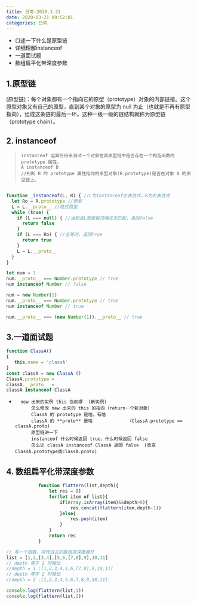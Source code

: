 ```yaml
---
title: 日常-2020.3.21
date: 2020-03-21 09:52:01
categories: 日常
---
```


* 口述一下什么是原型链
* 详细理解instanceof
* 一道面试题
* 数组扁平化带深度参数

<!--more-->

## 1.原型链

[原型链]：每个对象都有一个指向它的原型（prototype）对象的内部链接。这个原型对象又有自己的原型，直到某个对象的原型为 null 为止（也就是不再有原型指向），组成这条链的最后一环。这种一级一级的链结构就称为原型链（prototype chain）。

 ## 2. instanceof

> ```
> instanceof 运算符用来测试一个对象在其原型链中是否存在一个构造函数的 prototype 属性。
> A instanceof B
> //判断 B 的 prototype 属性指向的原型对象(B.prototype)是否在对象 A 的原型链上。
> ```

```js

function _instanceof(L, R) { //L为instanceof左表达式，R为右表达式
  let Ro = R.prototype //原型
  L = L.__proto__ //隐式原型
  while (true) {
    if (L === null) { //当到达L原型链顶端还未匹配，返回false
      return false
    }
    if (L === Ro) { //全等时，返回true
      return true
    }
    L = L.__proto__
  }
}

let num = 1
num.__proto__ === Number.prototype // true
num instanceof Number // false

num = new Number(1)
num.__proto__ === Number.prototype // true
num instanceof Number // true

num.__proto__ === (new Number(1)).__proto__ // true
```

 ## 3.一道面试题

 ```js
function ClassA()
{
    this.name = 'classA'
}
const classA = new ClassA ()
ClassA.prototype =
classA.__proto__ =
classA instanceof ClassA
 ```

-  		new 出来的实例 this 指向哪 	(新实例)
	  		怎么修改 new 出来的 this 的指向（return一个新对象） 		
	  		ClassA 的 prototype 是啥，有啥    
	  		classA 的 **proto** 是啥 	          （ClassA.prototype == classA.proto)
	  		原型链讲一下 	
	  		instanceof 什么时候返回 true，什么时候返回 false 	
	  		怎么让 classA instanceof ClassA 返回 false  (改变ClassA.prototype或classA.proto)

 ## 4. 数组扁平化带深度参数

```js
			function flattern(list,depth){
                let res = []
                for(let item of list){
                    if(Array.isArray(item)&&depth>0){
                        res.concat(flattern(item,depth-1))
                    }else{
                        res.push(item)
                    }
                }
                return res
            }

// 写一个函数，将传进去的数组按深度展开
list = [1,2,[3,4],[5,6,[7,8],9],10,11]
// depth 等于 1 时输出
//depth = 1 :[1,2,3,4,5,6,[7,8],9,10,11]
// depth 等于 2 时输出
//depth = 2 :[1,2,3,4,5,6,7,8,9,10,11]

console.log(flattern(list,1))
console.log(flattern(list,2))
```



 

 